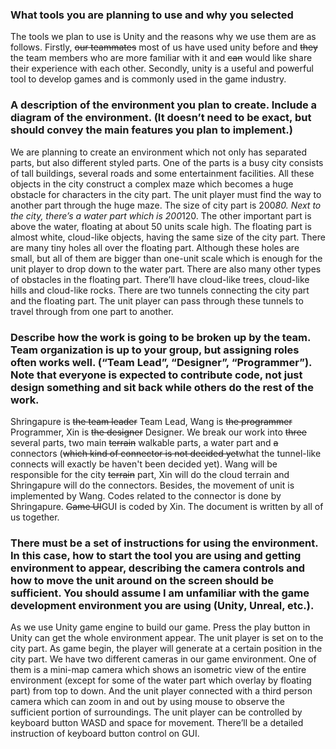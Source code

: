 ### What tools you are planning to use and why you selected 
The tools we plan to use is Unity and the reasons why we use them are as follows. Firstly, ~~our teammates~~ most of us have used unity before and ~~they~~ the team members who are more familiar with it and ~~can~~ would like share their experience with each other. Secondly, unity is a useful and powerful tool to develop games and is commonly used in the game industry.


### A description of the environment you plan to create. Include a diagram of the environment. (It doesn’t need to be exact, but should convey the main features you plan to implement.)
We are planning to create an environment which not only has separated parts, but also different styled parts. One of the parts is a busy city consists of tall buildings, several roads and some entertainment facilities. All these objects in the city construct a complex maze which becomes a huge obstacle for characters in the city part. The unit player must find the way to another part through the huge maze. The size of city part is 200*80. Next to the city, there’s a water part which is 200*120. The other important part is above the water, floating at about 50 units scale high. The floating part is almost white, cloud-like objects, having the same size of the city part. There are many tiny holes all over the floating part. Although these holes are small, but all of them are bigger than one-unit scale which is enough for the unit player to drop down to the water part. There are also many other types of obstacles in the floating part. There’ll have cloud-like trees, cloud-like hills and cloud-like rocks. There are two tunnels connecting the city part and the floating part. The unit player can pass through these tunnels to travel through from one part to another.

### Describe how the work is going to be broken up by the team. Team organization is up to your group, but assigning roles often works well. (“Team Lead”, “Designer”, “Programmer”). Note that everyone is expected to contribute code, not just design something and sit back while others do the rest of the work.
Shringapure is ~~the team leader~~ Team Lead, Wang is ~~the programmer~~ Programmer, Xin is ~~the designer~~ Designer. We break our work into ~~three~~ several parts, two main ~~terrain~~ walkable parts, a water part and ~~a~~ connectors (~~which kind of connector is not decided yet~~what the tunnel-like connects will exactly be haven't been decided yet). Wang will be responsible for the city ~~terrain~~ part, Xin will do the cloud terrain and Shringapure will do the connectors. Besides, the movement of unit is implemented by Wang. Codes related to the connector is done by Shringapure. ~~Game UI~~GUI is coded by Xin. The document is written by all of us together.


### There must be a set of instructions for using the environment. In this case, how to start the tool you are using and getting environment to appear, describing the camera controls and how to move the unit around on the screen should be sufficient. You should assume I am unfamiliar with the game development environment you are using (Unity, Unreal, etc.).
As we use Unity game engine to build our game. Press the play button in Unity can get the whole environment appear. The unit player is set on to the city part. As game begin, the player will generate at a certain position in the city part. We have two different cameras in our game environment. One of them is a mini-map camera which shows an isometric view of the entire environment (except for some of the water part which overlay by floating part) from top to down. And the unit player connected with a third person camera which can zoom in and out by using mouse to observe the sufficient portion of surroundings. The unit player can be controlled by keyboard button WASD and space for movement. There’ll be a detailed instruction of keyboard button control on GUI. 

